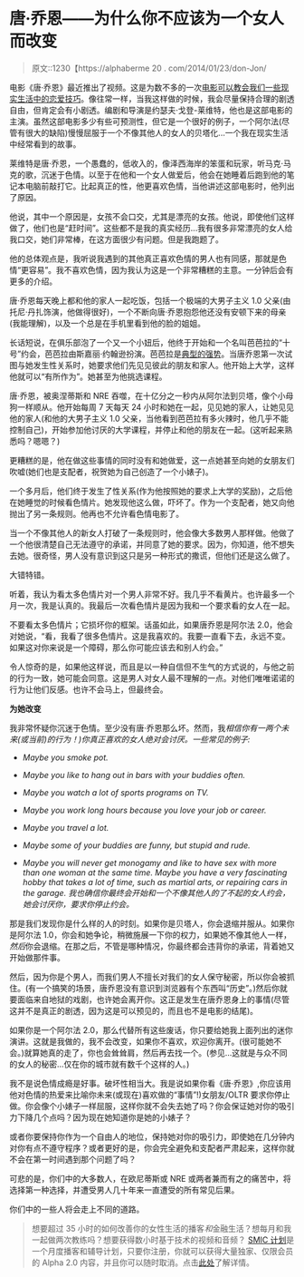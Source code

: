 # 唐·乔恩——为什么你不应该为一个女人而改变

> 原文::1230【https://alphaberme 20 . com/2014/01/23/don-Jon/

电影《唐·乔恩》最近推出了视频。这是为数不多的一次[电影可以教会我们一些现实生活中的恋爱技巧](https://blackdragonblog.com/2012/11/25/how-not-to-have-a-relationship/ "Men In Relationships – What They Do Wrong")。像往常一样，当我这样做的时候，我会尽量保持合理的剧透自由，但肯定会有小剧透。编剧和导演是约瑟夫·戈登-莱维特，他也是这部电影的主演。虽然这部电影多少有些可预测性，但它是一个很好的例子，一个阿尔法(尽管有很大的缺陷)慢慢屈服于一个不像其他人的女人的贝塔化...一个我在现实生活中经常看到的故事。

莱维特是唐·乔恩，一个愚蠢的，低收入的，像泽西海岸的笨蛋和玩家，听马克·马克的歌，沉迷于色情。以至于在他和一个女人做爱后，他会在她睡着后跑到他的笔记本电脑前敲打它。比起真正的性，他更喜欢色情，当他讲述这部电影时，他列出了原因。

他说，其中一个原因是，女孩不会口交，尤其是漂亮的女孩。他说，即使他们这样做了，他们也是“赶时间”。这些都不是我的真实经历...我有很多非常漂亮的女人给我口交，她们非常棒，在这方面很少有问题。但是我跑题了。

他的总体观点是，我听说我遇到的其他真正喜欢色情的男人也有同感，那就是色情“更容易”。我不喜欢色情，因为我认为这是一个非常糟糕的主意。一分钟后会有更多的介绍。

唐·乔恩每天晚上都和他的家人一起吃饭，包括一个极端的大男子主义 1.0 父亲(由托尼·丹扎饰演，他做得很好)，一个不断向唐·乔恩抱怨他还没有安顿下来的母亲(我能理解)，以及一个总是在手机里看到他的脸的姐姐。

长话短说，在俱乐部泡了一个又一个小妞后，他终于开始和一个名叫芭芭拉的“十号”约会，芭芭拉由斯嘉丽·约翰逊扮演。芭芭拉是[典型的强势](https://blackdragonblog.com/2012/07/29/the-three-types-of-women/ "The Three Types of Women")。当唐乔恩第一次试图与她发生性关系时，她要求他们先见见彼此的朋友和家人。他开始上大学，这样他就可以“有所作为”。她甚至为他挑选课程。

唐·乔恩，被奥涅蒂斯和 NRE 吞噬，在十亿分之一秒内从阿尔法到贝塔，像个小母狗一样顺从。他开始每周 7 天每天 24 小时和她在一起，见见她的家人，让她见见他的家人(和他的大男子主义 1.0 父亲，当他看到芭芭拉有多火辣时，他几乎不能控制自己)，开始参加他讨厌的大学课程，并停止和他的朋友在一起。(这听起来熟悉吗？嗯嗯？)

更糟糕的是，他在做这些事情的同时没有和她做爱，这一点她甚至向她的女朋友们吹嘘(她们也是支配者，祝贺她为自己创造了一个小婊子)。

一个多月后，他们终于发生了性关系(作为他按照她的要求上大学的奖励)，之后他在她睡觉的时候看色情片。她发现他这么做，吓坏了。作为一个支配者，她又向他抛出了另一条规则。他再也不允许看色情电影了。

当一个不像其他人的新女人打破了一条规则时，他会像大多数男人那样做。他做了一个他很清楚自己无法遵守的承诺，并同意了她的要求。因为，你知道，他不想失去她。很奇怪，男人没有意识到这只是另一种形式的撒谎，但他们还是这么做了。

大错特错。

听着，我认为看太多色情片对一个男人非常不好。我几乎不看黄片。也许最多一个月一次，我是认真的。我最后一次看色情片是因为我和一个要求看的女人在一起。

不要看太多色情片；它损坏你的框架。话虽如此，如果唐乔恩是阿尔法 2.0，他会对她说，“看，我看了很多色情片。这是我喜欢的。我要一直看下去，永远不变。如果这对你来说是一个障碍，那么你可能应该去和别人约会。”

令人惊奇的是，如果他这样说，而且是以一种自信但不生气的方式说的，与他之前的行为一致，她可能会同意。这是男人对女人最不理解的一点。对他们唯唯诺诺的行为让他们反感。也许不会马上，但最终会。

**为她改变**

我非常怀疑你沉迷于色情。至少没有唐·乔恩那么坏。然而，我*相信你有一两个未来(或当前)的行为！)你真正喜欢的女人绝对会讨厌。一些常见的例子:* 

*   *Maybe you smoke pot.*

*   *Maybe you like to hang out in bars with your buddies often.*

*   *Maybe you watch a lot of sports programs on TV.*

*   *Maybe you work long hours because you love your job or career.*

*   *Maybe you travel a lot.*

*   *Maybe some of your buddies are funny, but stupid and rude.*

*   *Maybe you will never get monogamy and like to have sex with more than one woman at the same time. Maybe you have a very fascinating hobby that takes a lot of time, such as martial arts, or repairing cars in the garage.*
*我也确信你最终会开始和一个不像其他人的了不起的女人约会，她会讨厌你，要求你停止约会。*

那是我们发现你是什么样的人的时刻。如果你是贝塔人，你会退缩并服从。如果你是阿尔法 1.0，你会和她争论，稍微施展一下你的权力，如果她不像其他人一样，*然后*你会退缩。在那之后，不管是哪种情况，你最终都会违背你的承诺，背着她又开始做那件事。

然后，因为你是个男人，而我们男人不擅长对我们的女人保守秘密，所以你会被抓住。(有一个搞笑的场景，唐乔恩没有意识到浏览器有个东西叫“历史”。)然后你就要面临来自地狱的戏剧，也许她会离开你。这正是发生在唐乔恩身上的事情(尽管这并不是真正的剧透，因为这是可以预见的，而且也不是电影的结尾)。

如果你是一个阿尔法 2.0，那么代替所有这些废话，你只要给她我上面列出的迷你演讲。这就是我做的，我不会改变，如果你不喜欢，欢迎你离开。(很可能她不会。)就算她真的走了，你也会耸耸肩，然后再去找一个。(参见...这就是与众不同的女人的秘密...仅在你的城市就有数千个这样的人。)

我不是说色情成瘾是好事。破坏性相当大。我是说如果你看《唐·乔恩》,你应该用他对色情的热爱来比喻你未来(或现在)喜欢做的“事情”!)女朋友/OLTR 要求你停止做。你会像个小婊子一样屈服，这样你就不会失去她了吗？你会保证她对你的吸引力下降几个点吗？因为现在她知道你是她的小婊子？

或者你要保持你作为一个自由人的地位，保持她对你的吸引力，即使她在几分钟内对你有点不遵守程序？或者更好的是，你会完全避免和支配者严肃起来，这样你就不会在第一时间遇到那个问题了吗？

可悲的是，你们中的大多数人，在欧尼蒂斯或 NRE 或两者兼而有之的痛苦中，将选择第一种选择，并遭受男人几十年来一直遭受的所有常见后果。

你们中的一些人将会走上不同的道路。

> 想要超过 35 小时的如何改善你的女性生活的播客*和*金融生活？想每月和我一起做两次教练吗？想要获得数小时基于技术的视频和音频？ [SMIC 计划](https://alphamale20.kartra.com/page/vIL17)是一个月度播客和辅导计划，只要你注册，你就可以获得大量独家、仅限会员的 Alpha 2.0 内容，并且你可以随时取消。点击[此处](https://alphamale20.kartra.com/page/vIL17)了解详情。
> 
> 